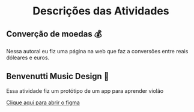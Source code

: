 <h1 align="center">
   Descrições das Atividades 
</h1>
<h2>Converção de moedas 💰</h2>
<p>Nessa autoral eu fiz uma página na web que faz a conversões entre reais dóleares e euros.
</p>

<h2>Benvenutti Music Design 🎼</h2>
<p>Essa atividade fiz um protótipo de um app para aprender violão</p>
<a href="https://www.figma.com/proto/Xh5Cra2u8psGNZtUp6JiUu/Benvenutti-Music?type=design&scaling=scale-down&page-id=0%3A1&node-id=7-58">Clique aqui para abrir o figma</a>
  
